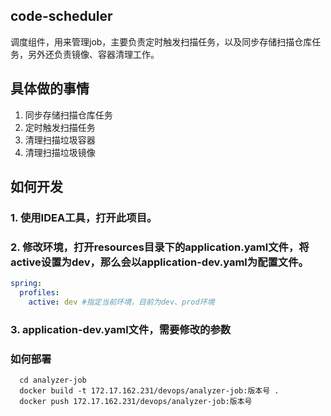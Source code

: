 ## code-scheduler
  调度组件，用来管理job，主要负责定时触发扫描任务，以及同步存储扫描仓库任务，另外还负责镜像、容器清理工作。
## 具体做的事情
1. 同步存储扫描仓库任务
2. 定时触发扫描任务
3. 清理扫描垃圾容器
4. 清理扫描垃圾镜像

## 如何开发
### 1. 使用IDEA工具，打开此项目。
### 2. 修改环境，打开resources目录下的application.yaml文件，将active设置为dev，那么会以application-dev.yaml为配置文件。
``` yaml
spring:
  profiles:
    active: dev #指定当前环境，目前为dev、prod环境
```
### 3. application-dev.yaml文件，需要修改的参数

### 如何部署
``` shell
  cd analyzer-job
  docker build -t 172.17.162.231/devops/analyzer-job:版本号 .
  docker push 172.17.162.231/devops/analyzer-job:版本号
```


